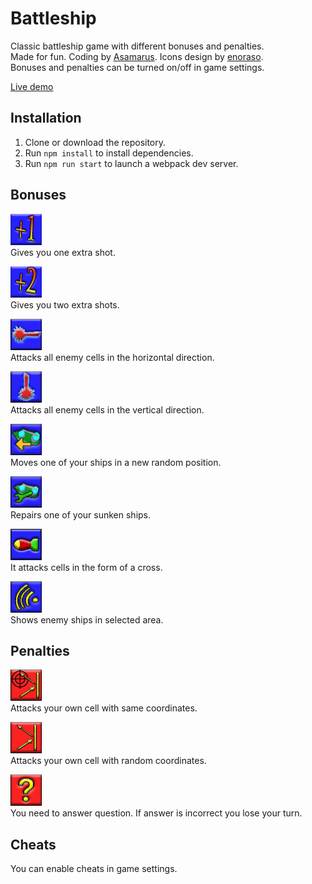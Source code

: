 # Battleship


Classic battleship game with different bonuses and penalties.  
Made for fun. Coding by [Asamarus](https://github.com/asamarus). Icons design by [enoraso](https://github.com/enoraso).  
Bonuses and penalties can be turned on/off in game settings.

[Live demo](https://asamarus.github.io/battleship)

## Installation

1. Clone or download the repository.
2. Run `npm install` to install dependencies.
3. Run `npm run start` to launch a webpack dev server.

## Bonuses

![Bonus extra shot](./public/img/icons/bonus_extra_shot_1.png)  
Gives you one extra shot. 

![Bonus two extra shots](./public/img/icons/bonus_extra_shot_2.png)  
Gives you two extra shots.

![Bonus laser horizontal](./public/img/icons/bonus_laser_horizontal.png)  
Attacks all enemy cells in the horizontal direction.

![Bonus laser vertical](./public/img/icons/bonus_laser_vertical.png)  
Attacks all enemy cells in the vertical direction.

![Bonus move ship](./public/img/icons/bonus_move_ship.png)  
Moves one of your ships in a new random position.

![Bonus repair ship](./public/img/icons/bonus_repair_ship.png)  
Repairs one of your sunken ships.

![Bonus superblast](./public/img/icons/bonus_superblast.png)  
It attacks cells in the form of a cross.

![Bonus radar](./public/img/icons/bonus_radar.png)  
Shows enemy ships in selected area.

## Penalties

![Penalty mirror](./public/img/icons/penalty_mirror.png)  
Attacks your own cell with same coordinates.

![Penalty ricochet](./public/img/icons/penalty_ricochet.png)  
Attacks your own cell with random coordinates.

![Penalty question](./public/img/icons/penalty_question.png)  
You need to answer question. If answer is incorrect you lose your turn.

## Cheats

You can enable cheats in game settings.

